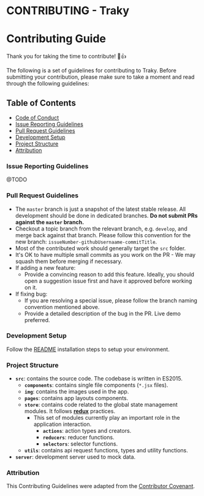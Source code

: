 # CONTRIBUTING - Traky

# Contributing Guide

Thank you for taking the time to contribute! :tada::+1:

The following is a set of guidelines for contributing to Traky. Before submitting your contribution, please make sure to take a moment and read through the following guidelines:

## Table of Contents
- [Code of Conduct](/CODE_OF_CONDUCT.md)
- [Issue Reporting Guidelines](#issue-reporting-guidelines)
- [Pull Request Guidelines](#pull-request-guidelines)
- [Development Setup](#development-setup)
- [Project Structure](#project-structure)
- [Attribution](#attribution)

### Issue Reporting Guidelines

@TODO

### Pull Request Guidelines

+ The `master` branch is just a snapshot of the latest stable release. All development should be done in dedicated branches. **Do not submit PRs against the `master` branch.**
+ Checkout a topic branch from the relevant branch, e.g. `develop`, and merge back against that branch. Please follow this convention for the new branch: `issueNumber-githubUsernaame-commitTitle`.
+ Most of the contributed work should generally target the `src` folder.
+ It's OK to have multiple small commits as you work on the PR - We may squash them before merging if necessary.
+ If adding a new feature:
    + Provide a convincing reason to add this feature. Ideally, you should open a suggestion issue first and have it approved before working on it.
+ If fixing bug:
    + If you are resolving a special issue, please follow the branch naming convention mentioned above.
    + Provide a detailed description of the bug in the PR. Live demo preferred.

### Development Setup

Follow the [README](#readme) installation steps to setup your environment.

### Project Structure

+ **`src`**: contains the source code. The codebase is written in ES2015.
    + **`components`**: contains single file components (`*.jsx` files).
    + **`img`**: contains the images used in the app.
    + **`pages`**: contains app layouts components.
    + **`store`**: contains code related to the global state management modules. It follows [**redux**](https://redux.js.org/) practices.
        + This set of modules currently play an important role in the application interaction.
            + **`actions`**: action types and creators.
            + **`reducers`**: reducer functions.
            + **`selectors`**: selector functions.
  + **`utils`**: contains api request functions, types and utility functions.
+ **`server`**: development server used to mock data.

### Attribution

This Contributing Guidelines were adapted from the [Contributor Covenant](https://www.contributor-covenant.org).

